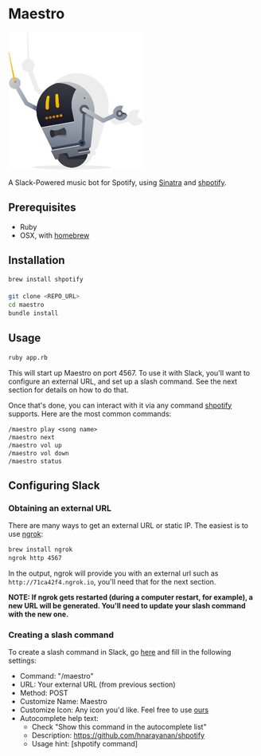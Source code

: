 # Maestro

<img src="./roboto.png" width=270/>

A Slack-Powered music bot for Spotify, using [Sinatra](http://sinatrarb.com/) and [shpotify](https://github.com/hnarayanan/shpotify).

## Prerequisites

- Ruby
- OSX, with [homebrew](https://brew.sh/)

## Installation

```sh
brew install shpotify

git clone <REPO_URL>
cd maestro
bundle install
```

## Usage

```sh
ruby app.rb
```

This will start up Maestro on port 4567. To use it with Slack, you'll want to configure an external
URL, and set up a slash command. See the next section for details on how to do that.

Once that's done, you can interact with it via any command
[shpotify](https://github.com/hnarayanan/shpotify) supports. Here are the most common commands:

```
/maestro play <song name>
/maestro next
/maestro vol up
/maestro vol down
/maestro status
```

## Configuring Slack

### Obtaining an external URL

There are many ways to get an external URL or static IP. The easiest is to use [ngrok]():

```sh
brew install ngrok
ngrok http 4567
```

In the output, ngrok will provide you with an external url such as `http://71ca42f4.ngrok.io`,
you'll need that for the next section.

**NOTE: If ngrok gets restarted (during a computer restart, for example), a new URL will be
generated. You'll need to update your slash command with the new one.**

### Creating a slash command

To create a slash command in Slack, go [here](https://api.slack.com/outgoing-webhooks) and fill in
the following settings:

- Command: "/maestro"
- URL: Your external URL (from previous section)
- Method: POST
- Customize Name: Maestro
- Customize Icon: Any icon you'd like. Feel free to use [ours](./maestro.png)
- Autocomplete help text:
  - Check "Show this command in the autocomplete list"
  - Description: https://github.com/hnarayanan/shpotify
  - Usage hint: [shpotify command]

